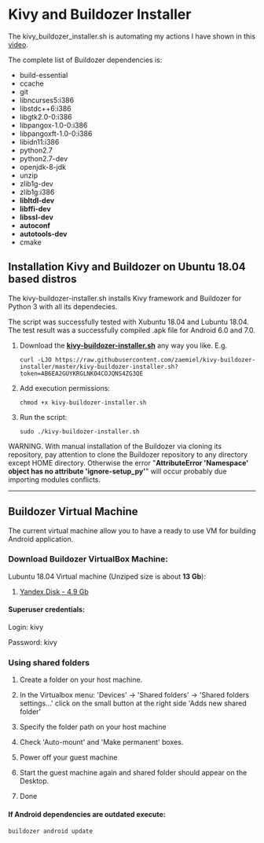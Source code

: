 # Kivy and Buildozer Installer

The kivy_buildozer_installer.sh is automating my actions I have shown in this [video](https://www.youtube.com/watch?v=IzKJgpJrrQU).

The complete list of Buildozer dependencies is:

-    build-essential
-    ccache
-    git
-    libncurses5:i386
-    libstdc++6:i386
-    libgtk2.0-0:i386
-    libpangox-1.0-0:i386
-    libpangoxft-1.0-0:i386
-    libidn11:i386
-    python2.7
-    python2.7-dev
-    openjdk-8-jdk
-    unzip
-    zlib1g-dev
-    zlib1g:i386
-    **libltdl-dev**
-    **libffi-dev**
-    **libssl-dev**
-    **autoconf**
-    **autotools-dev**
-    cmake


## Installation Kivy and Buildozer on Ubuntu 18.04 based distros

The kivy-buildozer-installer.sh installs Kivy framework and Buildozer for Python 3 with all its dependecies.

The script was successfully tested with Xubuntu 18.04 and Lubuntu 18.04. The test result was a successfully compiled .apk file for Android 6.0 and 7.0.

1. Download the [**kivy-buildozer-installer.sh**](https://raw.githubusercontent.com/zaemiel/kivy-buildozer-installer/master/kivy-buildozer-installer.sh?token=AB6EA2GUYKRGLNKO4COJQNS4ZG3QE) any way you like. E.g.

    ```curl -LJO https://raw.githubusercontent.com/zaemiel/kivy-buildozer-installer/master/kivy-buildozer-installer.sh?token=AB6EA2GUYKRGLNKO4COJQNS4ZG3QE```

2. Add execution permissions:

    ```chmod +x kivy-buildozer-installer.sh```

3. Run the script:

    ```sudo ./kivy-buildozer-installer.sh```


WARNING.
With manual installation of the Buildozer via cloning its repository, pay attention to clone the Buildozer repository to any directory except HOME directory. Otherwise the error "**AttributeError 'Namespace' object has no attribute 'ignore-setup_py'**" will occur probably due importing modules conflicts.

____________

## Buildozer Virtual Machine

The current virtual machine allow
you to have a ready to use VM for building Android application.

### Download Buildozer VirtualBox Machine:

Lubuntu 18.04 Virtual machine (Unziped size is about **13 Gb**):

1. [Yandex.Disk - 4.9 Gb](https://yadi.sk/d/P8Vw_2xXLJKNCA)


#### Superuser credentials:

Login: kivy

Password: kivy



### Using shared folders

1. Create a folder on your host machine.

2. In the Virtualbox menu: 'Devices' -> 'Shared folders' -> 'Shared folders settings...' click on the small button at the right side 'Adds new shared folder'

3. Specify the folder path on your host machine

4. Check 'Auto-mount' and 'Make permanent' boxes.

5. Power off your guest machine

6. Start the guest machine again and shared folder should appear on the Desktop.

7. Done


#### If Android dependencies are outdated execute:

```buildozer android update```
